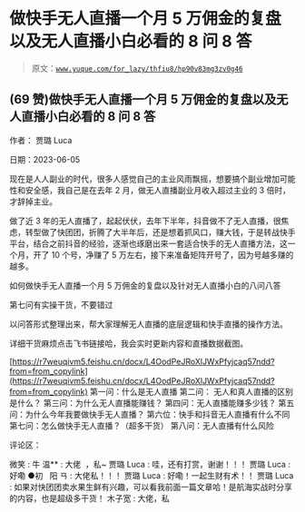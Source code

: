 # 做快手无人直播一个月 5 万佣金的复盘以及无人直播小白必看的 8 问 8 答

> 原文：[`www.yuque.com/for_lazy/thfiu8/hp90v83mg3zv0g46`](https://www.yuque.com/for_lazy/thfiu8/hp90v83mg3zv0g46)



## (69 赞)做快手无人直播一个月 5 万佣金的复盘以及无人直播小白必看的 8 问 8 答 

作者： 贾璐 Luca 

日期：2023-06-05 

现在是人人副业的时代，很多人感觉自己的主业风雨飘摇，想要搞个副业增加可能性和安全感，我自己是在去年 2 月，做无人直播副业月收入超过主业的 3 倍时，才辞掉主业。 

做了近 3 年的无人直播了，起起伏伏，去年下半年，抖音做不了无人直播，很焦虑，转型做了快团团，折腾了大半年后，还是想着抓风口，赚大钱，于是转战快手平台，结合之前抖音的经验，逐渐也琢磨出来一套适合快手的无人直播方法，这一个月，开了 10 个号，净赚了 5 万左右，接下来准备矩阵开号了，因为号越多赚的越多。 

如何做快手无人直播一个月 5 万佣金的复盘以及针对无人直播小白的八问八答 

第七问有实操干货，不要错过 

以问答形式整理出来，帮大家理解无人直播的底层逻辑和快手直播的操作方法。 

详细干货麻烦点击飞书链接哈，我会实时更新内容和直播数据截图。 

[https://r7weuqivm5.feishu.cn/docx/L4OodPeJRoXlJWxPfyjcaq57ndd?from=from_copylink](https://r7weuqivm5.feishu.cn/docx/L4OodPeJRoXlJWxPfyjcaq57ndd?from=from_copylink) <ne-h3 id="64c8065f" data-lake-id="64c8065f">第一问：什么是无人直播</ne-h3> <ne-h3 id="b0dd80d3" data-lake-id="b0dd80d3">第二问： 无人和真人直播的区别是什么？</ne-h3> <ne-h3 id="c7f05128" data-lake-id="c7f05128">第三问：为什么无人直播能赚钱？</ne-h3> <ne-h3 id="01ac4d6d" data-lake-id="01ac4d6d">第四问：无人直播能赚多少钱？</ne-h3> <ne-h3 id="a66ebb37" data-lake-id="a66ebb37">第五问：为什么今年我要做快手无人直播？</ne-h3> <ne-h3 id="0d745149" data-lake-id="0d745149">第六位：快手和抖音无人直播有什么不同</ne-h3> <ne-h3 id="f644ed13" data-lake-id="f644ed13">第七问：怎么做快手无人直播？（超多干货）</ne-h3> <ne-h3 id="0e5d55c7" data-lake-id="0e5d55c7">第八问：无人直播有什么风险</ne-h3> 

评论区： 

微笑 : 牛 温** : 大佬  ，私~ 贾璐 Luca : 哇，还有打赏，谢谢！！！ 贾璐 Luca : 好嘞 <ne-uli index-type="0"><ne-uli-i>●</ne-uli-i><ne-uli-c class="ne-uli-content" id="u5c3f2cf6" data-lake-id="u5c3f2cf6">初   阳 ㄢ : 大佬私！！！ 贾璐 Luca : 好嘞！一起生财有术！！ 贾璐 Luca : 如果对快团团卖水果生鲜有兴趣，可以看我前面一篇文章哈！是航海实战时分享的内容，也是超级多干货！ 木子宽 : 大佬，私</ne-uli-c></ne-uli>